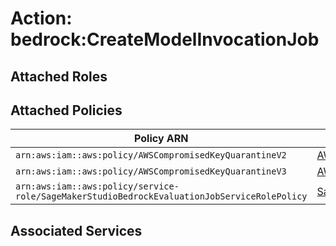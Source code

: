# Action: bedrock:CreateModelInvocationJob

## Attached Roles

## Attached Policies

| Policy ARN | Policy Name |
|------------|-------------|
| `arn:aws:iam::aws:policy/AWSCompromisedKeyQuarantineV2` | [AWSCompromisedKeyQuarantineV2](../policies.md#awscompromisedkeyquarantinev2) |
| `arn:aws:iam::aws:policy/AWSCompromisedKeyQuarantineV3` | [AWSCompromisedKeyQuarantineV3](../policies.md#awscompromisedkeyquarantinev3) |
| `arn:aws:iam::aws:policy/service-role/SageMakerStudioBedrockEvaluationJobServiceRolePolicy` | [SageMakerStudioBedrockEvaluationJobServiceRolePolicy](../policies.md#sagemakerstudiobedrockevaluationjobservicerolepolicy) |

## Associated Services

